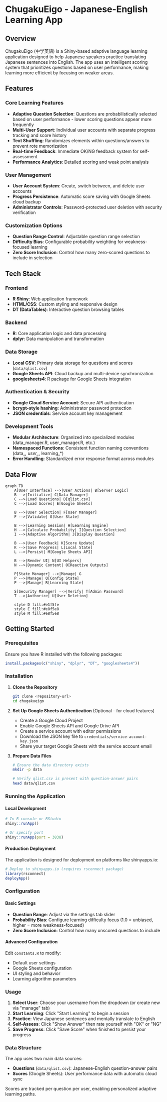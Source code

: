# ChugakuEigo - Japanese-English Learning App

## Overview

ChugakuEigo (中学英語) is a Shiny-based adaptive language learning application designed to help Japanese speakers practice translating Japanese sentences into English. The app uses an intelligent scoring system that prioritizes questions based on user performance, making learning more efficient by focusing on weaker areas.

## Features

### Core Learning Features
- **Adaptive Question Selection**: Questions are probabilistically selected based on user performance - lower scoring questions appear more frequently
- **Multi-User Support**: Individual user accounts with separate progress tracking and score history
- **Text Shuffling**: Randomizes elements within questions/answers to prevent rote memorization
- **Real-time Feedback**: Immediate OK/NG feedback system for self-assessment
- **Performance Analytics**: Detailed scoring and weak point analysis

### User Management
- **User Account System**: Create, switch between, and delete user accounts
- **Progress Persistence**: Automatic score saving with Google Sheets cloud backup
- **Administrator Controls**: Password-protected user deletion with security verification

### Customization Options
- **Question Range Control**: Adjustable question range selection
- **Difficulty Bias**: Configurable probability weighting for weakness-focused learning
- **Zero Score Inclusion**: Control how many zero-scored questions to include in selection

## Tech Stack

### Frontend
- **R Shiny**: Web application framework
- **HTML/CSS**: Custom styling and responsive design
- **DT (DataTables)**: Interactive question browsing tables

### Backend
- **R**: Core application logic and data processing
- **dplyr**: Data manipulation and transformation

### Data Storage
- **Local CSV**: Primary data storage for questions and scores (`data/qlist.csv`)
- **Google Sheets API**: Cloud backup and multi-device synchronization
- **googlesheets4**: R package for Google Sheets integration

### Authentication & Security
- **Google Cloud Service Account**: Secure API authentication
- **bcrypt-style hashing**: Administrator password protection
- **JSON credentials**: Service account key management

### Development Tools
- **Modular Architecture**: Organized into specialized modules (data_manager.R, user_manager.R, etc.)
- **Namespaced Functions**: Consistent function naming conventions (data_*, user_*, learning_*)
- **Error Handling**: Standardized error response format across modules

## Data Flow

```mermaid
graph TD
    A[User Interface] -->|User Actions| B[Server Logic]
    B -->|Initialize| C[Data Manager]
    C -->|Load Questions| D[qlist.csv]
    C -->|Load Scores| E[Google Sheets]

    B -->|User Selection| F[User Manager]
    F -->|Validate| G[User State]

    B -->|Learning Session| H[Learning Engine]
    H -->|Calculate Probability| I[Question Selection]
    I -->|Adaptive Algorithm| J[Display Question]

    B -->|User Feedback| K[Score Update]
    K -->|Save Progress| L[Local State]
    L -->|Persist| M[Google Sheets API]

    B -->|Render UI| N[UI Helpers]
    N -->|Dynamic Content| O[Reactive Outputs]

    P[State Manager] -->|Manage| G
    P -->|Manage| Q[Config State]
    P -->|Manage| R[Learning State]

    S[Security Manager] -->|Verify| T[Admin Password]
    T -->|Authorize| U[User Deletion]

    style D fill:#e1f5fe
    style E fill:#e8f5e8
    style M fill:#e8f5e8
```

## Getting Started

### Prerequisites

Ensure you have R installed with the following packages:

```r
install.packages(c("shiny", "dplyr", "DT", "googlesheets4"))
```

### Installation

1. **Clone the Repository**
   ```bash
   git clone <repository-url>
   cd chugakueigo
   ```

2. **Set Up Google Sheets Authentication** (Optional - for cloud features)
   - Create a Google Cloud Project
   - Enable Google Sheets API and Google Drive API
   - Create a service account with editor permissions
   - Download the JSON key file to `credentials/service-account-key.json`
   - Share your target Google Sheets with the service account email

3. **Prepare Data Files**
   ```bash
   # Ensure the data directory exists
   mkdir -p data

   # Verify qlist.csv is present with question-answer pairs
   head data/qlist.csv
   ```

### Running the Application

#### Local Development
```r
# In R console or RStudio
shiny::runApp()

# Or specify port
shiny::runApp(port = 3838)
```

#### Production Deployment
The application is designed for deployment on platforms like shinyapps.io:

```r
# Deploy to shinyapps.io (requires rsconnect package)
library(rsconnect)
deployApp()
```

### Configuration

#### Basic Settings
- **Question Range**: Adjust via the settings tab slider
- **Probability Bias**: Configure learning difficulty focus (1.0 = unbiased, higher = more weakness-focused)
- **Zero Score Inclusion**: Control how many unscored questions to include

#### Advanced Configuration
Edit `constants.R` to modify:
- Default user settings
- Google Sheets configuration
- UI styling and behavior
- Learning algorithm parameters

### Usage

1. **Select User**: Choose your username from the dropdown (or create new via "manage" tab)
2. **Start Learning**: Click "Start Learning" to begin a session
3. **Practice**: View Japanese sentences and mentally translate to English
4. **Self-Assess**: Click "Show Answer" then rate yourself with "OK" or "NG"
5. **Save Progress**: Click "Save Score" when finished to persist your progress

### Data Structure

The app uses two main data sources:
- **Questions** (`data/qlist.csv`): Japanese-English question-answer pairs
- **Scores** (Google Sheets): User performance data with automatic cloud sync

Scores are tracked per question per user, enabling personalized adaptive learning paths.